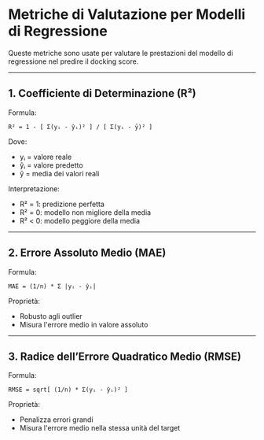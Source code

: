 # Metriche di Valutazione per Modelli di Regressione

Queste metriche sono usate per valutare le prestazioni del modello di regressione nel predire il docking score.

---

## 1. Coefficiente di Determinazione (R²)

Formula:

    R² = 1 - [ Σ(yᵢ - ŷᵢ)² ] / [ Σ(yᵢ - ȳ)² ]

Dove:
- yᵢ = valore reale
- ŷᵢ = valore predetto
- ȳ  = media dei valori reali

Interpretazione:
- R² = 1: predizione perfetta
- R² = 0: modello non migliore della media
- R² < 0: modello peggiore della media

---

## 2. Errore Assoluto Medio (MAE)

Formula:

    MAE = (1/n) * Σ |yᵢ - ŷᵢ|

Proprietà:
- Robusto agli outlier
- Misura l'errore medio in valore assoluto

---

## 3. Radice dell’Errore Quadratico Medio (RMSE)

Formula:

    RMSE = sqrt[ (1/n) * Σ(yᵢ - ŷᵢ)² ]

Proprietà:
- Penalizza errori grandi
- Misura l'errore medio nella stessa unità del target
